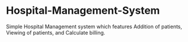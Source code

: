 # Hospital-Management-System
Simple Hospital Management system which features Addition of patients, Viewing of patients, and Calculate billing.
